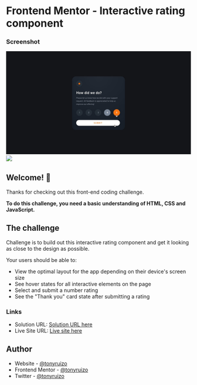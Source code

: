 # Frontend Mentor - Interactive rating component

### Screenshot

![](./design/active-states.jpg)
![](./design/mobile-thank-you-state.jpg.jpg)

## Welcome! 👋

Thanks for checking out this front-end coding challenge.

**To do this challenge, you need a basic understanding of HTML, CSS and JavaScript.**

## The challenge

Challenge is to build out this interactive rating component and get it looking as close to the design as possible.

Your users should be able to:

- View the optimal layout for the app depending on their device's screen size
- See hover states for all interactive elements on the page
- Select and submit a number rating
- See the "Thank you" card state after submitting a rating

### Links

- Solution URL: [Solution URL here](https://your-solution-url.com)
- Live Site URL: [Live site here](https://your-live-site-url.com)

## Author

- Website - [@tonyruizo](https://www.tonyruizo.me)
- Frontend Mentor - [@tonyruizo](https://www.frontendmentor.io/profile/tonyruizo)
- Twitter - [@tonyruizo](https://www.twitter.com/tonyruizo)
